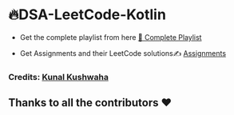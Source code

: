 # 🔥DSA-LeetCode-Kotlin


- Get the complete playlist from here [📂 Complete Playlist](https://www.youtube.com/playlist?list=PL9gnSGHSqcnr_DxHsP7AW9ftq0AtAyYqJ)



- Get Assignments and their LeetCode solutions✍️ [Assignments](https://github.com/amanverma-765/DSA-and-LeetCode-Kotlin/tree/main/assignments)



### Credits: [Kunal Kushwaha](http://kunalkushwaha.com)

## Thanks to all the contributors ❤️
